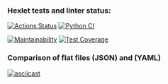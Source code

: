 ### Hexlet tests and linter status:
[![Actions Status](https://github.com/Vitaliy-Berezhnoy/python-project-50/actions/workflows/hexlet-check.yml/badge.svg)](https://github.com/Vitaliy-Berezhnoy/python-project-50/actions)    [![Python CI](https://github.com/Vitaliy-Berezhnoy/python-project-50/actions/workflows/pyci.yml/badge.svg)](https://github.com/Vitaliy-Berezhnoy/python-project-50/actions/workflows/pyci.yml)

[![Maintainability](https://api.codeclimate.com/v1/badges/5a748fc185a130ffa0f2/maintainability)](https://codeclimate.com/github/Vitaliy-Berezhnoy/python-project-50/maintainability)   [![Test Coverage](https://api.codeclimate.com/v1/badges/5a748fc185a130ffa0f2/test_coverage)](https://codeclimate.com/github/Vitaliy-Berezhnoy/python-project-50/test_coverage)

### Comparison of flat files (JSON) and (YAML)

[![asciicast](https://asciinema.org/a/fzKhmc0JBZESuPqaeClCi68zW.svg)](https://asciinema.org/a/fzKhmc0JBZESuPqaeClCi68zW)